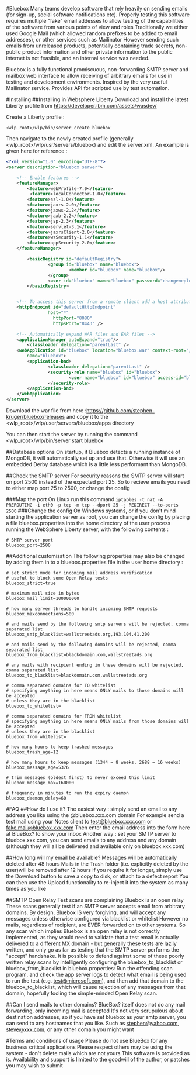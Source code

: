 #Bluebox
Many teams develop software that rely heavily on sending emails (for sign-up, social software notifications etc). Properly testing this software requires multiple "fake" email addesses to allow testing of the capabilities of the software from various points of view and roles Traditionally we either used Google Mail (which allowed random prefixes to be added to email addresses), or other services such as Mailinator However sending such emails from unreleased products, potentially containing trade secrets, non-public product information and other private information to the public internet is not feasible, and an internal service was needed.

Bluebox is a fully functional promiscuous, non-forwarding SMTP server and mailbox web interface to allow receiving of arbitrary emails for use in testing and development environments. Inspired by the very useful Mailinator service. Provides API for scripted use by test automation.

#Installing
##Installing in Websphere Liberty
Download and install the latest Liberty profile from https://developer.ibm.com/assets/wasdev/

Create a Liberty profile :
```
<wlp_root>/wlp/bin/server create bluebox
```

Then navigate to the newly created profile (generally <wlp_root>/wlp/usr/servers/bluebox) and edit the server.xml.
An example is given here for reference :
```xml
<?xml version="1.0" encoding="UTF-8"?>
<server description="bluebox server">

    <!-- Enable features -->
    <featureManager>
        <feature>webProfile-7.0</feature>
         <feature>localConnector-1.0</feature>
        <feature>ssl-1.0</feature>
        <feature>jaxrs-2.0</feature>
        <feature>jaxws-2.2</feature>
        <feature>jaxb-2.2</feature>
        <feature>jsp-2.3</feature>
        <feature>servlet-3.1</feature>
        <feature>jaxrsClient-2.0</feature>
        <feature>wsSecurity-1.1</feature>
        <feature>appSecurity-2.0</feature>
    </featureManager>

        <basicRegistry id="defaultRegistry">
                <group id="bluebox" name="bluebox">
                        <member id="bluebox" name="bluebox"/>
                </group>
                <user id="bluebox" name="bluebox" password="changemeplease"/>
        </basicRegistry>


    <!-- To access this server from a remote client add a host attribute to the following element, e.g. host="*" -->
    <httpEndpoint id="defaultHttpEndpoint"
                host="*"
                  httpPort="8080"
                  httpsPort="8443" />

    <!-- Automatically expand WAR files and EAR files -->
    <applicationManager autoExpand="true"/>
        <classloader delegation="parentLast" />
    <webApplication id="bluebox" location="bluebox.war" context-root="/"
        name="bluebox">
        <application-bnd>
                <classloader delegation="parentLast" />
                <security-role name="bluebox" id="bluebox">
                        <user name="bluebox" id="bluebox" access-id="bluebox"></user>
                </security-role>
        </application-bnd>
    </webApplication>
</server>
```

Download the war file from here :https://github.com/stephen-kruger/bluebox/releases and copy it to the <wlp_root>/wlp/user/servers/bluebox/apps directory

You can then start the server by running the command <wlp_root>/wlp/bin/server start bluebox

##Database options
On startup, if Bluebox detects a running instance of MongoDB, it will automatically set up and use that. Otherwise it will use an embedded Derby database which is a little less performant than MongoDB.

##Check the SMTP server
For security reasons the SMTP server will start on port 2500 instead of the expected port 25. So to recieve emails you need to either map port 25 to 2500, or change the config

###Map the port
On Linux run this command
```iptables -t nat -A PREROUTING -i eth0 -p tcp -m tcp --dport 25 -j REDIRECT --to-ports 2500```
###Change the config
On Windows systems, or if you don't mind starting the application server as root, you can change the config by placing a file bluebox.properties into the home directory of the user process running the WebSphere Liberty server, with the following contents :
```properties
# SMTP server port
bluebox_port=2500
```
##Additional customisation
The following properties may also be changed by adding them in to a bluebox.properties file in the user home directory :
```properties
# set strict mode for incoming mail address verification
# useful to block some Open Relay tests
bluebox_strict=true

# maximum mail size in bytes
bluebox_mail_limit=100000000

# how many server threads to handle incoming SMTP requests
bluebox_maxconnections=500

# and mails send by the following smtp servers will be rejected, comma separated list
bluebox_smtp_blacklist=wallstreetads.org,193.104.41.200

# and mails send by the following domains will be rejected, comma separated list
bluebox_from_blacklist=blackdomain.com,wallstreetads.org

# any mails with recipient ending in these domains will be rejected, comma separated list
bluebox_to_blacklist=blackdomain.com,wallstreetads.org

# comma separated domains for TO whitelist
# specifying anything in here means ONLY mails to those domains will be accepted
# unless they are in the blacklist
bluebox_to_whitelist=

# comma separated domains for FROM whitelist
# specifying anything in here means ONLY mails from those domains will be accepted
# unless they are in the blacklist
bluebox_from_whitelist=

# how many hours to keep trashed messages
bluebox_trash_age=12

# how many hours to keep messages (1344 = 8 weeks, 2688 = 16 weeks)
bluebox_message_age=5376

# trim messages (oldest first) to never exceed this limit
bluebox_message_max=160000

# frequency in minutes to run the expiry daemon
bluebox_daemon_delay=60
```

#FAQ
##How do I use it?
The easiest way : simply send an email to any address you like using the @bluebox.xxx.com domain For example send a test mail using your Notes client to test@bluebox.xxx.com or fake.mail@bluebox.xxx.com Then enter the email address into the form here at BlueBox? to show your inbox Another way : set your SMTP server to bluebox.xxx.com, you can send emails to any address and any domain (although they will all be delivered and available only on bluebox.xxx.com)

##How long will my email be available?
Messages will be automatically deleted after 48 hours Mails in the Trash folder (i.e. explicitly deleted by the user)will be removed after 12 hours If you require it for longer, simply use the Download button to save a copy to disk, or attach to a defect report You can then use the Upload functionality to re-inject it into the system as many times as you like

##SMTP Open Relay Test scans are complaining Bluebox is an open relay
These scans generally test if an SMTP server accepts email from arbitrary domains. By design, Bluebox IS very forgiving, and will accept any messages unless otherwise configured via blacklist or whitelist However no mails, regardless of recipient, are EVER forwarded on to other systems. So any scan which implies Bluebox is an open relay is not correctly implemented, as they would need to validate that a test email is actually delivered to a different MX domain - but generally these tests are lazily written, and only go as far as testing that the SMTP server performs the "accept" handshake. It is possible to defend against some of these poorly written relay scans by intelligently configuring the bluebox_to_blacklist or bluebox_from_blacklist in bluebox.properties: Run the offending scan program, and check the app server logs to detect what email is being used to run the test (e.g. test@microsoft.com), and then add that domain to the bluebox_to_blacklist, which will cause rejection of any messages from that domain, hopefully fooling the simple-minded Open Relay scan.

##Can I send mails to other domains?
BlueBox? itself does not do any mail forwarding, only incoming mail is accepted It's not very scrupulous about destination addresses, so if you have set bluebox as your smtp server, you can send to any hostnames that you like. Such as stephen@yahoo.com, steve@xxx.com, or any other domain you might want

#Terms and conditions of usage
Please do not use BlueBox for any business critical applications Please respect others may be using the system - don't delete mails which are not yours This software is provided as is. Availability and support is limited to the goodwill of the author, or patches you may wish to submit
